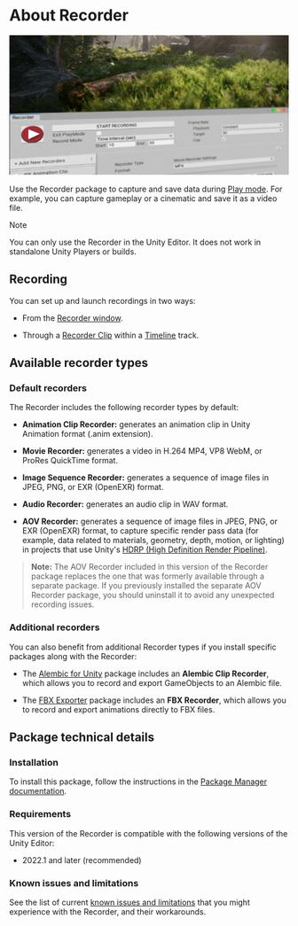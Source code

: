 # About Recorder

![Recorder](Images/RecorderSplash.png)

Use the Recorder package to capture and save data during [Play mode](https://docs.unity3d.com/Manual/GameView.html). For example, you can capture gameplay or a cinematic and save it as a video file.

>[!NOTE]
>You can only use the Recorder in the Unity Editor. It does not work in standalone Unity Players or builds.

## Recording

You can set up and launch recordings in two ways:

- From the [Recorder window](RecordingRecorderWindow.md).

- Through a [Recorder Clip](RecordingTimelineTrack.md) within a [Timeline](https://docs.unity3d.com/Packages/com.unity.timeline@latest) track.

## Available recorder types

### Default recorders

The Recorder includes the following recorder types by default:

* **Animation Clip Recorder:** generates an animation clip in Unity Animation format (.anim extension).

* **Movie Recorder:** generates a video in H.264 MP4, VP8 WebM, or ProRes QuickTime format.

* **Image Sequence Recorder:** generates a sequence of image files in JPEG, PNG, or EXR (OpenEXR) format.

* **Audio Recorder:** generates an audio clip in WAV format.

* **AOV Recorder:** generates a sequence of image files in JPEG, PNG, or EXR (OpenEXR) format, to capture specific render pass data (for example, data related to materials, geometry, depth, motion, or lighting) in projects that use Unity's [HDRP (High Definition Render Pipeline)](https://docs.unity3d.com/Packages/com.unity.render-pipelines.high-definition@latest).

>**Note:** The AOV Recorder included in this version of the Recorder package replaces the one that was formerly available through a separate package. If you previously installed the separate AOV Recorder package, you should uninstall it to avoid any unexpected recording issues.


### Additional recorders

You can also benefit from additional Recorder types if you install specific packages along with the Recorder:

* The [Alembic for Unity](https://docs.unity3d.com/Packages/com.unity.formats.alembic@latest) package includes an **Alembic Clip Recorder**, which allows you to record and export GameObjects to an Alembic file.

* The [FBX Exporter](https://docs.unity3d.com/Packages/com.unity.formats.fbx@latest) package includes an **FBX Recorder**, which allows you to record and export animations directly to FBX files.


## Package technical details

### Installation

To install this package, follow the instructions in the [Package Manager documentation](https://docs.unity3d.com/Manual/upm-ui-install.html).

### Requirements

This version of the Recorder is compatible with the following versions of the Unity Editor:

* 2022.1 and later (recommended)

### Known issues and limitations

See the list of current [known issues and limitations](KnownIssues.md) that you might experience with the Recorder, and their workarounds.
